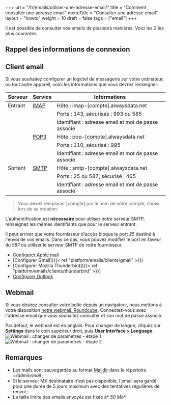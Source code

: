 +++
url = "/fr/emails/utiliser-une-adresse-email/"
title = "Comment consulter une adresse email"
menuTitle = "Consulter une adresse email"
layout = "howto"
weight = 10
draft = false
tags = ["email"]
+++


Il est possible de consulter vos emails de plusieurs manières. Voici les 2 les plus courantes.

## Rappel des informations de connexion

## Client email

Si vous souhaitez configurer un logiciel de messagerie sur votre ordinateur, ou tout autre appareil, voici les informations que vous devrez renseigner.

Serveur|Service|Informations
---|---|---
Entrant|[IMAP](https://fr.wikipedia.org/wiki/Internet_Message_Access_Protocol)|Hôte : imap-[compte].alwaysdata.net
|||Ports : 143, sécurisés : 993 ou 585
|||Identifiant : adresse email et mot de passe associé
||[POP3](https://fr.wikipedia.org/wiki/Post_Office_Protocol)|Hôte : pop-[compte].alwaysdata.net
|||Ports : 110, sécurisé : 995
|||Identifiant : adresse email et mot de passe associé
Sortant|[SMTP](https://fr.wikipedia.org/wiki/Simple_Mail_Transfer_Protocol)|Hôte : smtp-[compte].alwaysdata.net
|||Ports : 25 ou 587, sécurisé : 465
|||Identifiant : adresse email et mot de passe associé

> Vous devez remplacer [compte] par le nom de votre compte, choisi lors de sa création.

L'authentification est **nécessaire** pour utiliser notre serveur SMTP, renseignez les mêmes identifiants que pour le serveur entrant.

Il peut arriver que votre fournisseur d'accès bloque le port _25_ destiné à l'envoi de vos emails. Dans ce cas, vous pouvez modifier le port en faveur du _587_ ou utiliser le serveur SMTP de votre fournisseur.

* [Configurer Apple mail]()
* [Configurer Gmail]({{< ref "platform/emails/clients/gmail" >}})
* [Configurer Mozilla Thunderbird]({{< ref "platform/emails/clients/thunderbird" >}})
* [Configurer Outlook]()

## Webmail

Si vous désirez consulter votre boîte depuis un navigateur, nous mettons à votre disposition [notre webmail, Roundcube](https://webmail.alwaysdata.com). Connectez-vous avec l'adresse email que vous souhaitez consulter et son mot de passe associé.

Par défaut, le webmail est en anglais. Pour changer de langue, cliquez sur **Settings** dans le coin supérieur droit, puis **User Interface > Language**.
![Webmail : changer de paramètres - étape 1](/en/platform/emails/roundcube-change-parameter1_en.png)
![Webmail : changer de paramètres - étape 2](/en/platform/emails/roundcube-change-parameter2_en.png)

## Remarques

- Les mails sont sauvegardés au format [Maildir](https://fr.wikipedia.org/wiki/Maildir) dans le répertoire _~/admin/mail_ ;
- Si le serveur MX destinataire n'est pas disponible, l'email sera gardé pour une durée de 5 jours maximum avec des tentatives régulières de renvoi ;
- La taille limite des emails envoyés est fixée à* *50 Mo**.

